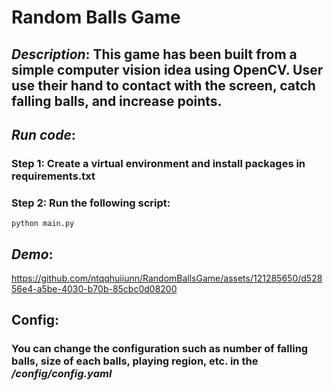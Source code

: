 # Random Balls Game
## *Description*: This game has been built from a simple computer vision idea using OpenCV. User use their hand to contact with the screen, catch falling balls, and increase points.
## *Run code*:
### Step 1: Create a virtual environment and install packages in **requirements.txt**
### Step 2: Run the following script:
```
python main.py
```
## *Demo*:

https://github.com/ntqqhuiiunn/RandomBallsGame/assets/121285650/d52856e4-a5be-4030-b70b-85cbc0d08200





## **Config**:
### You can change the configuration such as number of falling balls, size of each balls, playing region, etc. in the */config/config.yaml*
